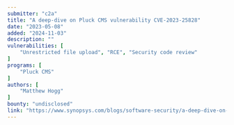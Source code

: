 ```yaml
---
submitter: "c2a"
title: "A deep-dive on Pluck CMS vulnerability CVE-2023-25828"
date: "2023-05-08"
added: "2024-11-03"
description: ""
vulnerabilities: [
    "Unrestricted file upload", "RCE", "Security code review"
]
programs: [
    "Pluck CMS"
]
authors: [
    "Matthew Hogg"
]
bounty: "undisclosed"
link: "https://www.synopsys.com/blogs/software-security/a-deep-dive-on-pluck-cms-vulnerability-cve-2023-25828/"
---
```





